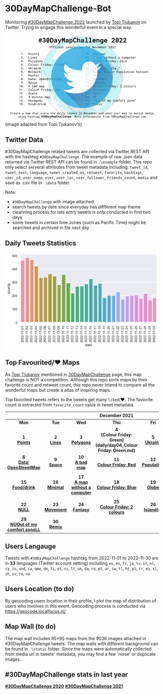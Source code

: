 # 30DayMapChallenge-Bot

Monitoring [#30DayMapChallenge 2022](https://30daymapchallenge.com) launched by [Topi Tjukanov](https://twitter.com/tjukanov) on Twitter. Trying to engage this wonderful event in a special way.

![images](./static/logo-2022.jpg)
(image adapted from Topi Tjukanov's)

## Twitter Data

#30DayMapChallenge related tweets are collected via Twitter REST API with the hashtag `#30DayMapChallenge`. The example of raw .json data returned via Twitter REST API can be found in `.\example` folder. This repo only select serveral attributes from tweet metadata including: `tweet_id`, `tweet_text`, `language`, `tweet_created_at`, `retweet`, `favorite`, `hashtags`, `user_id`, `user_name`, `user`, `user_loc`, `user_follower`, `friends_count`, `media` and save as .csv file in `.\data` folder.

Note:

- `#30DayMapChallenge` with image attached
- search tweets by date since everyday has diffferent map theme
- cleanning process for late entry tweets is only conducted in first two days
- some tweets in certain time zones (such as Pacific Time) might be searched and archived in file next day

## Daily Tweets Statistics

![images](./static/maps_daily.png)

## Top Favourited/:heart: Maps

As [Topi Tjukanov](https://twitter.com/tjukanov) mentioned in [30DayMapChallenge](https://github.com/tjukanovt/30DayMapChallenge) page, this map challenge is NOT a competition. Although this repo sorts maps by their favorite count and retweet count, this repo never intend to compare all the wonderful maps but create a altas of inspiring maps.

Top favorited tweets refers to the tweets get many `liked`/:heart:. The faviorite count is extracted from `favorite_count` value in tweet metadata.

|                                                                                     |                                                     |                                                                                     |                                   December 2021                                    |                                                         |                                                               |                                                                                                   |
| :---------------------------------------------------------------------------------: | :-------------------------------------------------: | :---------------------------------------------------------------------------------: | :--------------------------------------------------------------------------------: | :-----------------------------------------------------: | :-----------------------------------------------------------: | :-----------------------------------------------------------------------------------------------: |
|                                       **Mon**                                       |                       **Tue**                       |                                       **Wed**                                       |                                      **Thu**                                       |                         **Fri**                         |                            **Sat**                            |                                              **Sun**                                              |
|                   **1** <br/>**[Points](daily/day01_Points.md)**                    |    **2** <br/>**[Lines](daily/day02_Lines.md)**     |                 **3** <br/>**[Polygons](daily/day03_Polygons.md)**                  |     **4** <br/>**[Colour Friday: Green](daily/day04_Colour Friday: Green.md)**     |       **5** <br/>**[Ukraine](daily/Ukraine.md)**        |       **6** <br/>**[Network](daily/day06_Network.md)**        |                          **7** <br/>**[Raster](daily/day07_Raster.md)**                           |
|       **8** <br/>**[Data: OpenStreetMap](daily/day08_Data-OpenStreetMap.md)**       |    **9** <br/>**[Space](daily/day09_Space.md)**     |                **10** <br/>**[A bad map](daily/day10_A_bad_map.md)**                |       **11** <br/>**[Colour Friday: Red](daily/day11_Colour_Friday-Red.md)**       |   **12** <br/>**[Population](daily/day12_Scale.md)**    |  **13** <br/>**[5 minute map](daily/day13_5_minute_map.md)**  |                        **14** <br/>**[Hexagons](daily/day14_Hexagons.md)**                        |
|               **15** <br/>**[Food/drink](daily/day15_Food/drink.md)**               |  **16** <br/>**[Minimal](daily/day16_Minimal.md)**  | **17** <br/>**[A map without a computer](daily/day17_A_map_without_a_computer.md)** |      **18** <br/>**[Colour Friday: Blue](daily/day18_Colour_Friday-Blue.md)**      |      **19** <br/>**[Globe](daily/day19_Globe.md)**      | **20** <br/> **[My favourite…](daily/day20_My_favourite.md)** | **21** <br/> **[Data: Kontur Population Dataset](daily/day21_Data-Kontur_Population_Dataset.md)** |
|                     **22** <br/>**[NULL](daily/day22_NULL.md)**                     | **23** <br/>**[Movement](daily/day23_Movement.md)** |                  **24** <br/>**[Fantasy](daily/day24_Fantasy.md)**                  | **25** <br/>**[Colour Friday: 2 colours](daily/day25_Colour_Friday-2_colours.md)** | **26** <br/>**[Island(s)](<daily/day26_Island(s).md>)** |         **27** <br/>**[Music](daily/day27_Music.md)**         |                              **28** <br/>**[3D](daily/day28_3D.md)**                              |
| **29** <br/>**[NUOut of my comfort zoneLL](daily/day29_Out_of_my_comfort_zone.md)** |   **30** <br/> **[Remix](daily/day30_Remix.md)**    |                                                                                     |                                                                                    |                                                         |                                                               |                                                                                                   |

## Users Langauge

Tweets with `#30DayMapChallenge` hashtag from 2022-11-01 to 2022-11-30 are in **33** languages (Twitter account setting) including `es`, `en`, `fr`, `ja`, `lv`, `it`, `nl`, `cy`, `in`, `und`, `ca`, `qme`, `de`, `fi`, `et`, `cs`, `lt`, `uk`, `da`, `ro`, `pt`, `ar`, `iw`, `tl`, `ht`, `pl`, `tr`, `eu`, `sl`, `zh`, `sv`, `ru`, `no`.

## Users Location (to do)

By geocoding users location in their profile, I plot the map of distribution of users who involves in this event. Geocoding process is conducted via https://geocode.localfocus.nl/

<!-- ![images](./user_loc.png) -->

## Map Wall (to do)

The map wall includes 95\*95 maps from the 9036 images attached in #30DayMapChallenge tweets. The map walls with different background can be found in `.\static` folder. Since the maps were automatically collected from media url in tweets' metadata, you may find a few 'noise' or duplicate images.

<!-- ![images](static/mapwall_white_64.jpg) -->

## #30DayMapChallenge stats in last year

**[#30DayMapChallenge 2020](archive/2020/)**
**[#30DayMapChallenge 2021](archive/2021/)**

<!-- Inspiration for the repo came from [Kalle Hallden](https://www.youtube.com/channel/UCWr0mx597DnSGLFk1WfvSkQ). -->
